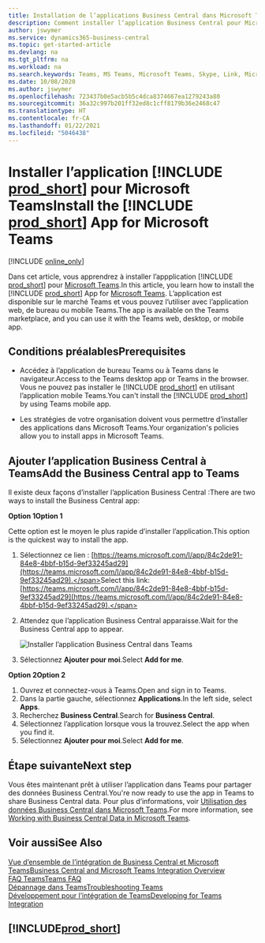 ```yaml
---
title: Installation de l’applications Business Central dans Microsoft Teams| Microsoft Docs
description: Comment installer l’application Business Central pour Microsoft Teams.
author: jswymer
ms.service: dynamics365-business-central
ms.topic: get-started-article
ms.devlang: na
ms.tgt_pltfrm: na
ms.workload: na
ms.search.keywords: Teams, MS Teams, Microsoft Teams, Skype, Link, Microsoft 365, collaborate, collaboration, teamwork
ms.date: 10/08/2020
ms.author: jswymer
ms.openlocfilehash: 723437b0e5acb5b5c4dca8374667ea1279243a80
ms.sourcegitcommit: 36a32c997b201ff32ed8c1cff8179b36e2468c47
ms.translationtype: HT
ms.contentlocale: fr-CA
ms.lasthandoff: 01/22/2021
ms.locfileid: "5046438"
---
```

# <a name="install-the-prod_short-app-for-microsoft-teams"></a><span data-ttu-id="ced7b-103">Installer l’application [!INCLUDE [prod_short](includes/prod_short.md)] pour Microsoft Teams</span><span class="sxs-lookup"><span data-stu-id="ced7b-103">Install the [!INCLUDE [prod_short](includes/prod_short.md)] App for Microsoft Teams</span></span>

[!INCLUDE [online_only](includes/online_only.md)]

<span data-ttu-id="ced7b-104">Dans cet article, vous apprendrez à installer l’appplication [!INCLUDE [prod_short](includes/prod_short.md)] pour [Microsoft Teams](https://www.microsoft.com/en-us/microsoft-365/microsoft-teams).</span><span class="sxs-lookup"><span data-stu-id="ced7b-104">In this article, you learn how to install the [!INCLUDE [prod_short](includes/prod_short.md)] App for [Microsoft Teams](https://www.microsoft.com/en-us/microsoft-365/microsoft-teams).</span></span> <span data-ttu-id="ced7b-105">L’application est disponible sur le marché Teams et vous pouvez l’utiliser avec l’application web, de bureau ou mobile Teams.</span><span class="sxs-lookup"><span data-stu-id="ced7b-105">The app is available on the Teams marketplace, and you can use it with the Teams web, desktop, or mobile app.</span></span>

## <a name="prerequisites"></a><span data-ttu-id="ced7b-106">Conditions préalables</span><span class="sxs-lookup"><span data-stu-id="ced7b-106">Prerequisites</span></span>

- <span data-ttu-id="ced7b-107">Accédez à l’application de bureau Teams ou à Teams dans le navigateur.</span><span class="sxs-lookup"><span data-stu-id="ced7b-107">Access to the Teams desktop app or Teams in the browser.</span></span> <span data-ttu-id="ced7b-108">Vous ne pouvez pas installer le [!INCLUDE [prod_short](includes/prod_short.md)] en utilisant l’application mobile Teams.</span><span class="sxs-lookup"><span data-stu-id="ced7b-108">You can't install the [!INCLUDE [prod_short](includes/prod_short.md)] by using Teams mobile app.</span></span>

- <span data-ttu-id="ced7b-109">Les stratégies de votre organisation doivent vous permettre d’installer des applications dans Microsoft Teams.</span><span class="sxs-lookup"><span data-stu-id="ced7b-109">Your organization's policies allow you to install apps in Microsoft Teams.</span></span>

## <a name="add-the-business-central-app-to-teams"></a><span data-ttu-id="ced7b-110">Ajouter l’application Business Central à Teams</span><span class="sxs-lookup"><span data-stu-id="ced7b-110">Add the Business Central app to Teams</span></span>

<span data-ttu-id="ced7b-111">Il existe deux façons d’installer l’application Business Central :</span><span class="sxs-lookup"><span data-stu-id="ced7b-111">There are two ways to install the Business Central app:</span></span>

<span data-ttu-id="ced7b-112">**Option 1**</span><span class="sxs-lookup"><span data-stu-id="ced7b-112">**Option 1**</span></span>

<span data-ttu-id="ced7b-113">Cette option est le moyen le plus rapide d’installer l’application.</span><span class="sxs-lookup"><span data-stu-id="ced7b-113">This option is the quickest way to install the app.</span></span>

1. <span data-ttu-id="ced7b-114">Sélectionnez ce lien : [https://teams.microsoft.com/l/app/84c2de91-84e8-4bbf-b15d-9ef33245ad29](https://teams.microsoft.com/l/app/84c2de91-84e8-4bbf-b15d-9ef33245ad29).</span><span class="sxs-lookup"><span data-stu-id="ced7b-114">Select this link: [https://teams.microsoft.com/l/app/84c2de91-84e8-4bbf-b15d-9ef33245ad29](https://teams.microsoft.com/l/app/84c2de91-84e8-4bbf-b15d-9ef33245ad29).</span></span>

2. <span data-ttu-id="ced7b-115">Attendez que l’application Business Central apparaisse.</span><span class="sxs-lookup"><span data-stu-id="ced7b-115">Wait for the Business Central app to appear.</span></span>

    ![Installer l’application Business Central dans Teams](media/teams-install-app.png)

3. <span data-ttu-id="ced7b-117">Sélectionnez **Ajouter pour moi**.</span><span class="sxs-lookup"><span data-stu-id="ced7b-117">Select **Add for me**.</span></span>

<span data-ttu-id="ced7b-118">**Option 2**</span><span class="sxs-lookup"><span data-stu-id="ced7b-118">**Option 2**</span></span>

1. <span data-ttu-id="ced7b-119">Ouvrez et connectez-vous à Teams.</span><span class="sxs-lookup"><span data-stu-id="ced7b-119">Open and sign in to Teams.</span></span>
2. <span data-ttu-id="ced7b-120">Dans la partie gauche, sélectionnez **Applications**.</span><span class="sxs-lookup"><span data-stu-id="ced7b-120">In the left side, select **Apps**.</span></span>
3. <span data-ttu-id="ced7b-121">Recherchez **Business Central**.</span><span class="sxs-lookup"><span data-stu-id="ced7b-121">Search for **Business Central**.</span></span>
4. <span data-ttu-id="ced7b-122">Sélectionnez l’application lorsque vous la trouvez.</span><span class="sxs-lookup"><span data-stu-id="ced7b-122">Select the app when you find it.</span></span>
5. <span data-ttu-id="ced7b-123">Sélectionnez **Ajouter pour moi**.</span><span class="sxs-lookup"><span data-stu-id="ced7b-123">Select **Add for me**.</span></span>

## <a name="next-step"></a><span data-ttu-id="ced7b-124">Étape suivante</span><span class="sxs-lookup"><span data-stu-id="ced7b-124">Next step</span></span>

<span data-ttu-id="ced7b-125">Vous êtes maintenant prêt à utiliser l’application dans Teams pour partager des données Business Central.</span><span class="sxs-lookup"><span data-stu-id="ced7b-125">You're now ready to use the app in Teams to share Business Central data.</span></span> <span data-ttu-id="ced7b-126">Pour plus d’informations, voir [Utilisation des données Business Central dans Microsoft Teams](across-working-with-teams.md).</span><span class="sxs-lookup"><span data-stu-id="ced7b-126">For more information, see [Working with Business Central Data in Microsoft Teams](across-working-with-teams.md).</span></span>

## <a name="see-also"></a><span data-ttu-id="ced7b-127">Voir aussi</span><span class="sxs-lookup"><span data-stu-id="ced7b-127">See Also</span></span>

[<span data-ttu-id="ced7b-128">Vue d’ensemble de l’intégration de Business Central et Microsoft Teams</span><span class="sxs-lookup"><span data-stu-id="ced7b-128">Business Central and Microsoft Teams Integration Overview</span></span>](across-teams-overview.md)  
[<span data-ttu-id="ced7b-129">FAQ Teams</span><span class="sxs-lookup"><span data-stu-id="ced7b-129">Teams FAQ</span></span>](teams-faq.md)  
[<span data-ttu-id="ced7b-130">Dépannage dans Teams</span><span class="sxs-lookup"><span data-stu-id="ced7b-130">Troubleshooting Teams</span></span>](admin-teams-troubleshooting.md)  
[<span data-ttu-id="ced7b-131">Développement pour l’intégration de Teams</span><span class="sxs-lookup"><span data-stu-id="ced7b-131">Developing for Teams Integration</span></span>](/dynamics365/business-central/dev-itpro/developer/devenv-develop-for-teams)  

## [!INCLUDE[prod_short](includes/free_trial_md.md)]  
